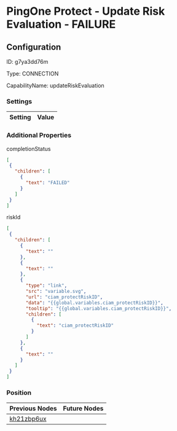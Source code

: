 # PingOne Protect - Update Risk Evaluation - FAILURE
## Configuration
ID:  g7ya3dd76m

Type: CONNECTION 

CapabilityName: updateRiskEvaluation

### Settings
| Setting | Value  |
| :------------------------ | ---------------------------------------- |
 




### Additional Properties
completionStatus
 ```json 
[
  {
    "children": [
      {
        "text": "FAILED"
      }
    ]
  }
]
```


riskId
 ```json 
[
  {
    "children": [
      {
        "text": ""
      },
      {
        "text": ""
      },
      {
        "type": "link",
        "src": "variable.svg",
        "url": "ciam_protectRiskID",
        "data": "{{global.variables.ciam_protectRiskID}}",
        "tooltip": "{{global.variables.ciam_protectRiskID}}",
        "children": [
          {
            "text": "ciam_protectRiskID"
          }
        ]
      },
      {
        "text": ""
      }
    ]
  }
]
```




### Position
| Previous Nodes | Future Nodes |
| :------------- | ------------ |
| [kh21zbp6ux](./kh21zbp6ux.md) |  |